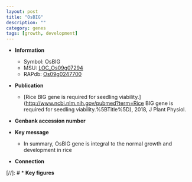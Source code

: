 ```yaml
---
layout: post
title: "OsBIG"
description: ""
category: genes
tags: [growth, development]
---
```


* **Information**  
    + Symbol: OsBIG  
    + MSU: [LOC_Os09g07294](http://rice.plantbiology.msu.edu/cgi-bin/ORF_infopage.cgi?orf=LOC_Os09g07294)  
    + RAPdb: [Os09g0247700](http://rapdb.dna.affrc.go.jp/viewer/gbrowse_details/irgsp1?name=Os09g0247700)  

* **Publication**  
    + [Rice BIG gene is required for seedling viability.](http://www.ncbi.nlm.nih.gov/pubmed?term=Rice BIG gene is required for seedling viability.%5BTitle%5D), 2018, J Plant Physiol.

* **Genbank accession number**  

* **Key message**  
    + In summary, OsBIG gene is integral to the normal growth and development in rice

* **Connection**  

[//]: # * **Key figures**  


